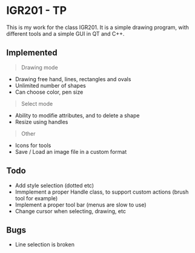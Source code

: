 # IGR201 - TP
This is my work for the class IGR201. It is a simple drawing program,
with different tools and a simple GUI in QT and C++.
## Implemented
> Drawing mode
- Drawing free hand, lines, rectangles and ovals
- Unlimited number of shapes
- Can choose color, pen size
> Select mode
- Ability to modifie attributes, and to delete a shape
- Resize using handles
> Other
- Icons for tools
- Save / Load an image file in a custom format
## Todo
- Add style selection (dotted etc)
- Immplement a proper Handle class, to support custom actions (brush tool for example)
- Implement a proper tool bar (menus are slow to use)
- Change cursor when selecting, drawing, etc
## Bugs
- Line selection is broken
